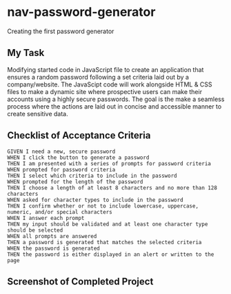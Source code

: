 # nav-password-generator
Creating the first password generator 

## My Task 
Modifying started code in JavaScript file to create an application that ensures a random password following a set criteria laid out by a company/website. The JavaScipt code will work alongside HTML & CSS files to make a dynamic site where prospective users can make their accounts using a highly secure passwords. The goal is the make a seamless process where the actions are laid out in concise and accessible manner to create sensitive data.

## Checklist of Acceptance Criteria 

```
GIVEN I need a new, secure password 
WHEN I click the button to generate a password
THEN I am presented with a series of prompts for password criteria
WHEN prompted for password criteria
THEN I select which criteria to include in the password
WHEN prompted for the length of the password
THEN I choose a length of at least 8 characters and no more than 128 characters
WHEN asked for character types to include in the password
THEN I confirm whether or not to include lowercase, uppercase, numeric, and/or special characters
WHEN I answer each prompt
THEN my input should be validated and at least one character type should be selected
WHEN all prompts are answered
THEN a password is generated that matches the selected criteria
WHEN the password is generated
THEN the password is either displayed in an alert or written to the page
```

## Screenshot of Completed Project 

